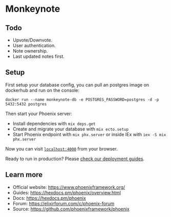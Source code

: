 # Monkeynote

## Todo

- Upvote/Downvote.
- User authentication.
- Note ownership.
- Last updated notes first.

## Setup

First setup your database config, you can pull an postgres image on dockerhub and run on the console:

`docker run --name monkeynote-db -e POSTGRES_PASSWORD=postgres -d -p 5432:5432 postgres`

Then start your Phoenix server:

  * Install dependencies with `mix deps.get`
  * Create and migrate your database with `mix ecto.setup`
  * Start Phoenix endpoint with `mix phx.server` or inside IEx with `iex -S mix phx.server`

Now you can visit [`localhost:4000`](http://localhost:4000) from your browser.

Ready to run in production? Please [check our deployment guides](https://hexdocs.pm/phoenix/deployment.html).

## Learn more

  * Official website: https://www.phoenixframework.org/
  * Guides: https://hexdocs.pm/phoenix/overview.html
  * Docs: https://hexdocs.pm/phoenix
  * Forum: https://elixirforum.com/c/phoenix-forum
  * Source: https://github.com/phoenixframework/phoenix

